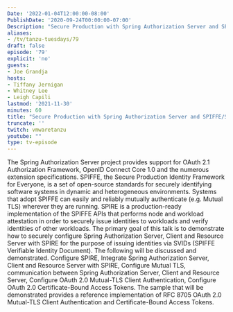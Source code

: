 ```yaml
---
Date: '2022-01-04T12:00:00-08:00'
PublishDate: '2020-09-24T00:00:00-07:00'
Description: "Secure Production with Spring Authorization Server and SPIFFE/SPIRE"
aliases:
- /tv/tanzu-tuesdays/79
draft: false
episode: '79'
explicit: 'no'
guests:
- Joe Grandja
hosts:
- Tiffany Jernigan
- Whitney Lee
- Leigh Capili
lastmod: '2021-11-30'
minutes: 60
title: "Secure Production with Spring Authorization Server and SPIFFE/SPIRE"
truncate: ''
twitch: vmwaretanzu
youtube: ""
type: tv-episode
---
```


The Spring Authorization Server project provides support for OAuth 2.1 Authorization Framework, 
OpenID Connect Core 1.0 and the numerous extension specifications.  SPIFFE, the Secure Production 
Identity Framework for Everyone, is a set of open-source standards for securely identifying 
software systems in dynamic and heterogeneous environments. Systems that adopt SPIFFE can easily 
and reliably mutually authenticate (e.g. Mutual TLS) wherever they are running. SPIRE is a 
production-ready implementation of the SPIFFE APIs that performs node and workload attestation 
in order to securely issue identities to workloads and verify identities of other workloads. The 
primary goal of this talk is to demonstrate how to securely configure Spring Authorization Server, 
Client and Resource Server with SPIRE for the purpose of issuing identities via SVIDs (SPIFFE 
Verifiable Identity Document). The following will be discussed and demonstrated. Configure SPIRE, 
Integrate Spring Authorization Server, Client and Resource Server with SPIRE, Configure Mutual TLS, 
communication between Spring Authorization Server, Client and Resource Server, Configure OAuth 2.0 
Mutual-TLS Client Authentication, Configure OAuth 2.0 Certificate-Bound Access Tokens. The sample 
that will be demonstrated provides a reference implementation of RFC 8705 OAuth 2.0 Mutual-TLS 
Client Authentication and Certificate-Bound Access Tokens.

